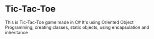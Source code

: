 # Tic-Tac-Toe
This is Tic-Tac-Toe game made in C#
It's using Oriented Object Programming, creating classes, static objects, using encapsulation and inheritance
